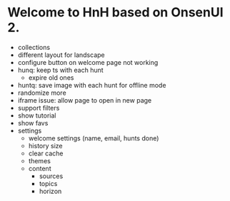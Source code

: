 # Welcome to HnH based on OnsenUI 2.

- collections
- different layout for landscape
- configure button on welcome page not working
- hunq: keep ts with each hunt
   - expire old ones
- huntq: save image with each hunt for offline mode
- randomize more
- iframe issue: allow page to open in new page
- support filters
- show tutorial
- show favs
- settings
  - welcome settings (name, email, hunts done)
  - history size
  - clear cache
  - themes
  - content
    - sources
    - topics
    - horizon

